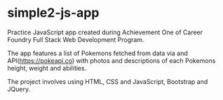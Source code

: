 # simple2-js-app

Practice JavaScript app created during Achievement One of Career Foundry Full Stack Web Development Program.

The app features a list of Pokemons fetched from data via and API(https://pokeapi.co) with photos and descriptions of each Pokemons height, weight and abilities.

The project involves using HTML, CSS and JavaScript, Bootstrap and JQuery.


